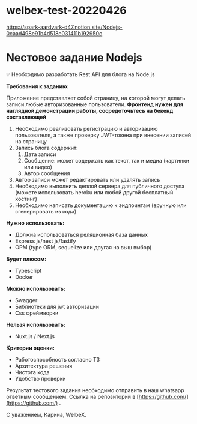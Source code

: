 # welbex-test-20220426

https://spark-aardvark-d47.notion.site/Nodejs-0caad498e91b4d518e031411b192950c

# Nестовое задание Nodejs

<aside>
💡 Необходимо разработать Rest API для блога на Node.js

</aside>

**Требования к заданию:**

Приложение представляет собой страницу, на которой могут делать записи любые авторизованные пользователи. **Фронтенд нужен для наглядной демонстрации работы, сосредоточьтесь на бекенд составляющей**

1. Необходимо реализовать регистрацию и авторизацию пользователя, а также проверку JWT-токена при внесении записей на страницу
2. Запись блога содержит:
    1. Дата записи
    2. Сообщение: может содержать как текст, так и медиа (картинки или видео)
    3. Автор сообщения
3. Автор записи может редактировать или удалять запись
4. Необходимо выполнить деплой сервера для публичного доступа (можете использовать heroku или любой другой бесплатный хостинг)
5. Необходимо написать документацию к эндпоинтам (вручную или сгенерировать из кода)

**Нужно использовать:**

- Должна использоваться реляционная база данных
- Express js/nest js/fastify
- ОРМ (type ORM, sequelize или другая на выш выбор)

**Будет плюсом:**

- Typescript
- Docker

**Можно использовать:**

- Swagger
- Библиотеки для jwt авторизации
- Css фреймворки

**Нельзя использовать:**

- Nuxt.js / Next.js

**Критерии оценки:**

- Работоспособность согласно ТЗ
- Архитектура решения
- Чистота кода
- Удобство проверки

Результат тестового задания необходимо отправить в наш whatsapp ответным сообщением. Ссылка на репозиторий в [https://github.com/](https://github.com/) .

С уважением, Карина, WelbeX.